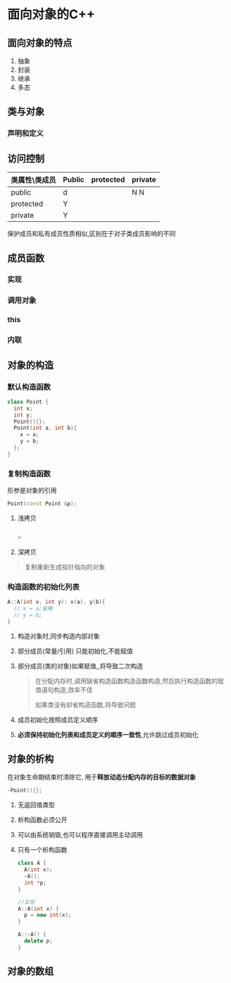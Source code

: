 # 面向对象的C++

## 面向对象的特点

1. 抽象
2. 封装
3. 继承
4. 多态



## 类与对象

### 声明和定义

## 访问控制

| 类属性\类成员 | Public | protected | private |
| ------------- | ------ | --------- | ------- |
| public        | d      |           | N N     |
| protected     | Y      |           |         |
| private       | Y      |           |         |

保护成员和私有成员性质相似,区别在于对子类成员影响的不同

## 成员函数

### 实现

### 调用对象

### this

### 内联



## 对象的构造

### 默认构造函数

``` c++
class Point {
  int x;
  int y;
  Point(){};
  Point(int a, int b){
    x = a;
    y = b;
  };
}

```

### 复制构造函数

形参是对象的引用

``` c++
Point(const Point &p);
```

1. 浅拷贝

   ``` c++

   > 

2. 深拷贝

  > 复制重新生成指针指向的对象

### 构造函数的初始化列表

``` c++
A::A(int x, int y): x(a), y(b){
  // x = a;省略
  // y = b;
} 
```

1. 构造对象时,同步构造内部对象

2. 部分成员(常量/引用) 只能初始化,不能赋值

3. 部分成员(类的对象)如果赋值,,将导致二次构造

   > 在分配内存时,调用缺省构造函数构造函数构造,然后执行构造函数的赋值语句构造,效率不佳
   >
   > 如果类没有却省构造函数,将导致问题

4. 成员初始化按照成员定义顺序
5.  **必须保持初始化列表和成员定义的顺序一致性**,允许跳过成员初始化

## 对象的析构

在对象生命期结束时清除它, 用于**释放动态分配内存的目标的数据对象**

``` c++
~Point(){}; 
```



1. 无返回值类型

2. 析构函数必须公开

3. 可以由系统销毁,也可以程序直接调用主动调用

4. 只有一个析构函数

   ``` c++
   class A {
     A(int x);
     ~A();
     int *p;
   }
   
   //实现
   A::A(int x) {
     p = new int(x);
   }
   
   A::~A() {
     delete p;
   }
   ```

   

## 对象的数组

